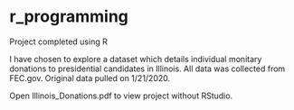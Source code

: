# r_programming
Project completed using R

I have chosen to explore a dataset which details individual monitary donations to presidential candidates in Illinois. All data was collected from FEC.gov. Original data pulled on 1/21/2020.

Open Illinois_Donations.pdf to view project without RStudio.
